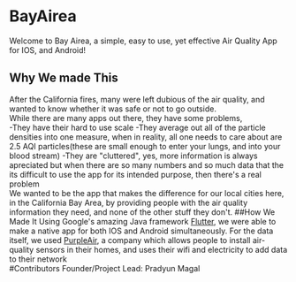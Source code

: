 # BayAirea

Welcome to Bay Airea, a simple, easy to use, yet effective Air Quality App for IOS, and Android!
## Why We made This

After the California fires, many were left dubious of the air quality, and wanted to know whether it was safe or not to go outside.
<br />
While there are many apps out there, they have some problems,<br />
-They have their hard to use scale
-They average out all of the particle densities into one measure, when in reality, all one needs to care about are 2.5 AQI particles(these are small enough to enter your lungs, and into your blood stream)
-They are "cluttered", yes, more information is always apreciated but when there are so many numbers and so much data that the its difficult to use the app for its intended purpose, then there's a real problem
<br />
We wanted to be the app that makes the difference for our local cities here, in the California Bay Area, by providing people with the air quality information they need, and none of the other stuff they don't.
##How We Made It
Using Google's amazing Java framework <a href="flutter.io">Flutter</a>, we were able to make a native app for both IOS and Android simultaneously. For the data itself, we used <a href="purpleair.org">PurpleAir</a>, a company which allows people to install air-quality sensors in their homes, and uses their wifi and electricity to add data to their network
<br />
#Contributors
Founder/Project Lead: Pradyun Magal




